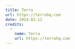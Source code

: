 ```yaml
---
title: Terra
url: https://terrahq.com
date: 2024-02-12
credits:
  -
    name: Terra
    url: https://terrahq.com
---
```

